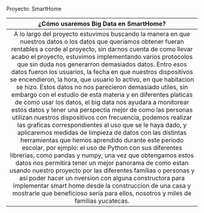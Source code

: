 Proyecto: SmartHome

 
|¿Cómo usaremos Big Data en SmartHome?
|:---:    
|A lo largo del proyecto estuvimos buscando la manera en que nuestros datos o los datos que queriamos obtener fueran rentables a corde al proyecto, sin darnos cuenta de como llevar acabo el proyecto, estuvimos implementando varios protocolos que sin duda nos generarron demasiados datos. Entro esos datos fueron los usuarios, la fecha en que nuestros dispositivos se encendieron, la hora, que usuario lo activo, en que habitacion se hizo. Estos datos no nos parecieron demasiado utiles, sin embargo con el estudio de esta materia y en diferentes platicas de como usar los datos, el big data nos ayudara a monitorear estos datos y tener una perspectia mejor de como las personas utilizan nuestros dispositivos con frecuencia, podemos realizar las graficas correspondientes al uso que se le haya dado, y aplicaremos medidas de limpieza de datos con las distintas herramientas que hemos aprendido durante este periodo escolar, por ejmplo: el uso de Python con sus diferentes librerias, como pandas y numpy, una vez que obtengamos estos datos nos permitira tener un mejor panorama de como estan usando nuestro proyecto por las diferentes familias o personas y asi poder hacer un nversion con alguna constructora para implementar smart home desde la construccion de una casa y mostrarle que beneficioso seria para ellos, nosotros y miles de familias yucatecas.
